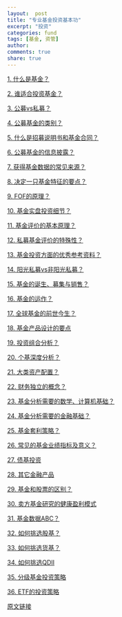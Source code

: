 ```yaml
---
layout:  post
title: "专业基金投资基本功"
excerpt: "投资"
categories: fund
tags: [基金, 资管]
author: 
comments: true
share: true
---
```


<a href="http://www.jidongshike.com/?p=15" target="_blank">1. 什么是基金？</a>  

<a href="" target="_blank">2. 谁适合投资基金？</a>

<a href="" target="_blank">3. 公募vs私募？</a> 

<a href="" target="_blank">4. 公募基金的类别？</a> 

<a href="" target="_blank">5. 什么是招募说明书和基金合同？</a> 

<a href="" target="_blank">6. 公募基金的信息披露？</a> 

<a href="" target="_blank">7. 获得基金数据的常见来源？</a> 

<a href="" target="_blank">8. 决定一只基金特征的要点？</a> 

<a href="" target="_blank">9. FOF的原理？</a> 

<a href="" target="_blank">10. 基金实盘投资细节？</a> 

<a href="" target="_blank"><a href="" target="_blank">11. 基金评价的基本原理？</a> 

<a href="" target="_blank">12. 私募基金评价的特殊性？</a> 

<a href="" target="_blank"><a href="" target="_blank"><a href="" target="_blank">13. 基金投资方面的优秀参考资料？</a> 

<a href="" target="_blank"><a href="" target="_blank">14. 阳光私募vs非阳光私募？</a> 

<a href="" target="_blank">15. 基金的诞生、募集与销售？</a> 

<a href="" target="_blank"><a href="" target="_blank"><a href="" target="_blank"><a href="" target="_blank">16. 基金的运作？</a> 

<a href="" target="_blank"><a href="" target="_blank"><a href="" target="_blank">17. 全球基金的前世今生？</a> 

<a href="" target="_blank"><a href="" target="_blank">18. 基金产品设计的要点</a> 

<a href="" target="_blank">1<a href="" target="_blank">9. 投资组合分析？</a> 

<a href="" target="_blank">20. 个基深度分析？</a> 

<a href="" target="_blank"><a href="" target="_blank"><a href="" target="_blank"><a href="" target="_blank">21. 大类资产配置？</a> 

<a href="" target="_blank"><a href="" target="_blank"><a href="" target="_blank">22. 财务独立的概念？</a> 

<a href="" target="_blank"><a href="" target="_blank">23. 基金分析需要的数学、计算机基础？</a> 

<a href="" target="_blank">24. 基金分析需要的金融基础？</a> 

<a href="" target="_blank"><a href="" target="_blank"><a href="" target="_blank"><a href="" target="_blank"><a href="" target="_blank"><a href="" target="_blank">25. 基金套利策略？</a> 

<a href="" target="_blank"><a href="" target="_blank"><a href="" target="_blank"><a href="" target="_blank"><a href="" target="_blank">26. 常见的基金业绩指标及意义？</a> 

<a href="" target="_blank"><a href="" target="_blank"><a href="" target="_blank"><a href="" target="_blank">27. 债基投资</a> 

<a href="" target="_blank"><a href="" target="_blank"><a href="" target="_blank">28. 其它金融产品</a> 

<a href="" target="_blank"><a href="" target="_blank">29. 基金和股票的区别？</a> 

<a href="" target="_blank">30. 卖方基金研究的健康盈利模式</a> 

<a href="" target="_blank"><a href="" target="_blank"><a href="" target="_blank"><a href="" target="_blank"><a href="" target="_blank">31. 基金数据ABC？</a> 

<a href="" target="_blank"><a href="" target="_blank"><a href="" target="_blank"><a href="" target="_blank">32. 如何挑选股基？</a> 

<a href="" target="_blank"><a href="" target="_blank"><a href="" target="_blank">33. 如何挑选货基？</a> 

<a href="" target="_blank"><a href="" target="_blank">34. 如何挑选QDII</a> 

<a href="" target="_blank">35. 分级基金投资策略</a> 

<a href="" target="_blank">36. ETF的投资策略</a> 


<a href="http://www.jidongshike.com/?p=176" target="_blank">原文链接</a>  

<!-- 多说评论框 start -->
<div class="ds-thread" data-thread-key="fund" data-title="fund" ></div>
<!-- 多说评论框 end -->
<!-- 多说公共JS代码 start (一个网页只需插入一次) -->
<script type="text/javascript">
var duoshuoQuery = {short_name:"goaheadalvin"};
(function() {
var ds = document.createElement('script');
ds.type = 'text/javascript';ds.async = true;
ds.src = (document.location.protocol == 'https:' ? 'https:' : 'http:') + '//static.duoshuo.com/embed.js';
ds.charset = 'UTF-8';
(document.getElementsByTagName('head')[0] 
|| document.getElementsByTagName('body')[0]).appendChild(ds);
})();
</script>
<!-- 多说公共JS代码 end -->